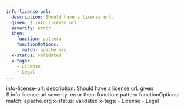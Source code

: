 ```yaml
---
info-license-url:
  description: Should have a license url.
  given: $.info.license.url
  severity: error
  then:
    function: pattern
    functionOptions:
      match: apache.org
  x-status: validated
  x-tags:
    - License
    - Legal     
...
```

info-license-url:
  description: Should have a license url.
  given: $.info.license.url
  severity: error
  then:
    function: pattern
    functionOptions:
      match: apache.org
  x-status: validated
  x-tags:
    - License
    - Legal    